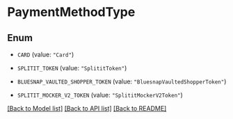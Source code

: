 # PaymentMethodType

## Enum


* `CARD` (value: `"Card"`)

* `SPLITIT_TOKEN` (value: `"SplititToken"`)

* `BLUESNAP_VAULTED_SHOPPER_TOKEN` (value: `"BluesnapVaultedShopperToken"`)

* `SPLITIT_MOCKER_V2_TOKEN` (value: `"SplititMockerV2Token"`)


[[Back to Model list]](../README.md#documentation-for-models) [[Back to API list]](../README.md#documentation-for-api-endpoints) [[Back to README]](../README.md)


